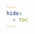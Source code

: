 ```yaml
---
hide:
  - toc
---
```


<!---
::: src.dys_opt_net.DYS_opt_net
    options:
      show_root_heading: false
      show_source: false  
      members: None

## Map Context Data to Gradient Parameters
::: src.dys_opt_net.DYS_opt_net.data_space_forward
    options:
      heading_level: 2
      show_root_heading: false
      show_source: true            

<br>

## Project onto $C_1$ 
::: src.dys_opt_net.DYS_opt_net.project_C1
    options:
      heading_level: 2
      show_root_heading: false
      show_source: true            

<br>

## Project onto $C_2$
::: src.dys_opt_net.DYS_opt_net.project_C2
    options:
      heading_level: 2
      show_root_heading: false
      show_source: true            

<br>

## Gradient Operation
::: src.dys_opt_net.DYS_opt_net.F
    options:
      heading_level: 2
      show_root_heading: false
      show_source: true            

<br>

## Apply Optimization Layer    
::: src.dys_opt_net.DYS_opt_net.apply_DYS
    options:
      heading_level: 2
      show_root_heading: false
      show_source: true            

<br>

## Train Time Forward 
::: src.dys_opt_net.DYS_opt_net.train_time_forward
    options:
      heading_level: 2
      show_root_heading: false
      show_source: true            

<br>

## Test Time Forward
::: src.dys_opt_net.DYS_opt_net.forward
    options:
      heading_level: 2
      show_root_heading: false
      show_source: true            

<br>
-->
